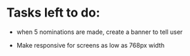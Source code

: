 # Tasks left to do:

- when 5 nominations are made, create a banner to tell user

- Make responsive for screens as low as 768px width
